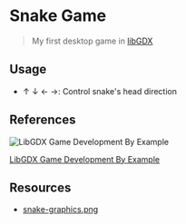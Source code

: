 # Snake Game
> My first desktop game in [libGDX]

## Usage
- ↑ ↓ ← →: Control snake's head direction

## References
![LibGDX Game Development By Example](https://images-na.ssl-images-amazon.com/images/I/51W5AClJAVL._SX404_BO1,204,203,200_.jpg)

[LibGDX Game Development By Example]

## Resources
- [snake-graphics.png](https://binged.it/2mAkr8p)

[libGDX]: https://libgdx.badlogicgames.com/
[LibGDX Game Development By Example]: http://a.co/cVdtLdQ